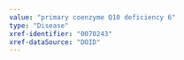 ```yaml
---
value: "primary coenzyme Q10 deficiency 6"
type: "Disease"
xref-identifier: "0070243"
xref-dataSource: "DOID"
---
```

